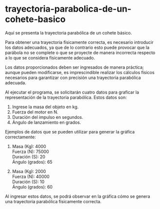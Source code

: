 # trayectoria-parabolica-de-un-cohete-basico

Aquí se presenta la trayectoria parabólica de un cohete básico.

Para obtener una trayectoria físicamente correcta, es necesario introducir los datos adecuados, ya que de lo contrario esto puede provocar que la parábola no se complete o que se proyecte de manera incorrecta respecto a lo que se considera físicamente adecuado.

Los datos proporcionados deben ser ingresados de manera práctica; aunque pueden modificarse, es imprescindible realizar los cálculos físicos necesarios para garantizar con precisión una trayectoria parabólica adecuada.

Al ejecutar el programa, se solicitarán cuatro datos para graficar la representación de la trayectoria parabólica. Estos datos son:

1. Ingrese la masa del objeto en kg.  
2. Fuerza del motor en N.  
3. Duración del impulso en segundos.  
4. Ángulo de lanzamiento en grados.  

Ejemplos de datos que se pueden utilizar para generar la gráfica correctamente:  
1. Masa (Kg): 4000  
   Fuerza (N): 75000  
   Duración (S): 20  
   Ángulo (grados): 65  

2. Masa (Kg): 2000  
   Fuerza (N): 40000  
   Duración (S): 10  
   Ángulo (grados): 60  

Al ingresar estos datos, se podrá observar en la gráfica cómo se genera una trayectoria parabólica físicamente correcta.
